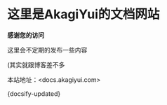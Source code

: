 # 这里是AkagiYui的文档网站

**感谢您的访问**

这里会不定期的发布一些内容

(其实就跟博客差不多

本站地址：<docs.akagiyui.com>

{docsify-updated}
